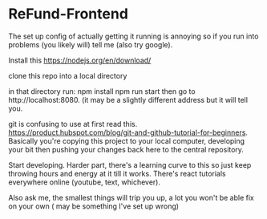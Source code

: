 # ReFund-Frontend

The set up config of actually getting it running is annoying so if you run into problems (you likely will) tell me (also try google).

Install this
https://nodejs.org/en/download/

clone this repo into a local directory

in that directory run:
npm install
npm run start
then go to http://localhost:8080. (it may be a slightly different address but it will tell you.

git is confusing to use at first read this.
https://product.hubspot.com/blog/git-and-github-tutorial-for-beginners.
Basically you're copying this project to your local computer, developing your bit 
then pushing your changes back here to the central repository.

Start developing. Harder part, there's a learning curve to this so just keep throwing hours and energy at it till it works.
There's react tutorials everywhere online (youtube, text, whichever). 

Also ask me, the smallest things will trip you up, a lot you won't be able fix on your own ( may be something I've set up wrong)

